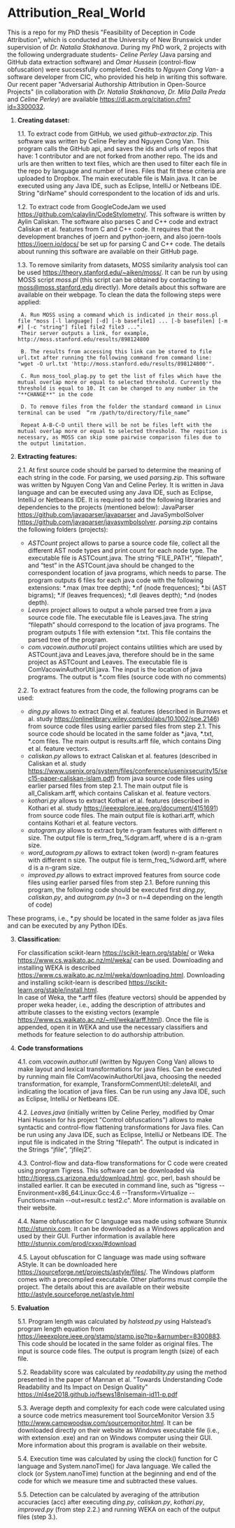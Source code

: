 # Attribution_Real_World

This is a repo for my PhD thesis "Feasibility of Deception in Code Attribution", which is conducted at the University of New Brunswick under supervision of *Dr. Natalia Stakhanova*. During my PhD work, 2 projects with the following undergraduate students- *Celine Perley* (Java parsing and GitHub data extraction software) and *Omar Hussein* (control-flow obfuscation) were successfully completed. Credits to *Nguyen Cong Van*- a software developer from CIC, who provided his help in writing this software. Our recent paper "Adversarial Authorship Attribution in Open-Source Projects" (in collaboration with *Dr. Natalia Stakhanova*,  *Dr. Mila Dalla Preda* and *Celine Perley*) are available https://dl.acm.org/citation.cfm?id=3300032.   

1. **Creating dataset:**

	1.1. To extract code from GitHub, we used *github-extractor.zip*. This software was written by Celine Perley and Nguyen Cong Van.  This program calls the GitHub api, and saves the ids and urls of repos that have: 1 contributor and are not forked from another repo. The ids and urls are then written to text files, which are then used to filter each file in the repo by language and number of lines. Files that fit these criteria are uploaded to Dropbox. The main executable file is Main.java.  It can be executed using any Java IDE, such as Eclipse, IntelliJ or Netbeans IDE. String "dirName" should correspondent to the location of ids and urls. 
	
	1.2. To extract code from GoogleCodeJam we used https://github.com/calaylin/CodeStylometry/. This software is written by Aylin Caliskan. The software also parses C and C++ code and extract Caliskan et al. features from C and C++ code. It requires that the development branches of joern and python-joern, and also joern-tools https://joern.io/docs/ be set up for parsing C and C++ code. The details about running this software are available on their GitHub page. 
	
	1.3. To remove similarity from datasets, MOSS similarity analysis tool can be used https://theory.stanford.edu/~aiken/moss/. It can be run by using MOSS script *moss.pl* (this script can be obtained by contacting to moss@moss.stanford.edu directly). More details about this software are available on their webpage.
	To clean the data the following steps were applied:
	
		A. Run MOSS using a command which is indicated in their moss.pl file "moss [-l language] [-d] [-b basefile1] ... [-b basefilen] [-m #] [-c "string"] file1 file2 file3 ...". 
		Their server outputs a link, for example, http://moss.stanford.edu/results/898124800 
	
		B. The results from accessing this link can be stored to file url.txt after running the following command from command line: "wget -O url.txt 'http://moss.stanford.edu/results/898124800'".
	
		C. Run moss_tool_plag.py to get the list of files which have the mutual overlap more or equal to selected threshold. Currently the threshold is equal to 10. It can be changed to any number in the "**CHANGE**" in the code
	
		D. To remove files from the folder the standard command in Linux terminal can be used  “rm /path/to/directory/file_name” 
	
		Repeat A-B-C-D until there will be not be files left with the mutual overlap more or equal to selected threshold. The repition is necessary, as MOSS can skip some pairwise comparison files due to the output limitation.   
	

2. **Extracting features:**

	2.1. At first source code should be parsed to determine the meaning of each string in the code. For parsing, we used *parsing.zip*. This software was written by Nguyen Cong Van and Celine Perley. It is written in Java language and can be executed using any Java IDE, such as Eclipse, IntelliJ or Netbeans IDE. It is required to add the following libraries and dependencies to the projects (mentioned below): JavaParser https://github.com/javaparser/javaparser and JavaSymbolSolver https://github.com/javaparser/javasymbolsolver. *parsing.zip* contains the following folders (projects): 
	- *ASTCount* project allows to parse a source code file, collect all the different AST node types and print count for each node type. The executable file is ASTCount.java. The string “FILE_PATH”, “filepath”, and “test”  in the ASTCount.java should be changed to the correspondent location of java programs, which needs to parse. The program outputs 6 files for each java code with the following extensions: *.max (max tree depth); *.nf (node frequences); *.bi (AST bigrams); *.lf (leaves frequences); *.dl (leaves depth);  *.nd (nodes depth). 
	- *Leaves* project allows to output a whole parsed tree from a java source code file. The executable file is Leaves.java. The string “filepath” should correspond to the location of java programs. The program outputs 1 file with extension *.txt. This file contains the parsed tree of the program.
	- *com.vacowin.author.util* project contains utilities which are used by ASTCount.java and Leaves.java, therefore should be in the same project as ASTCount and Leaves.  The executable file is ComVacowinAuthorUtil.java. The input is the location of java programs. The output is *.com files (source code with no comments)

	2.2. To extract features from the code, the following programs can be used:

	- *ding.py* allows to extract Ding et al. features (described in Burrows et al. study https://onlinelibrary.wiley.com/doi/abs/10.1002/spe.2146) from source code files using earlier parsed files from step 2.1. This source code should be located in the same folder as *.java, *.txt, *.com files. The main output is results.arff file, which contains Ding et al. feature vectors. 
	- *caliskan.py* allows to extract Caliskan et al. features (described in Caliskan et al. study https://www.usenix.org/system/files/conference/usenixsecurity15/sec15-paper-caliskan-islam.pdf) from java source code files using earlier parsed files from step 2.1.  The main output file is all_Caliskam.arff, which contains Caliskan et al. feature vectors.
	- *kothari.py* allows to extract Kothari et al. features (described in Kothari et al. study https://ieeexplore.ieee.org/document/4151691)  from source code files. The main output file is kothari.arff, which contains Kothari et al. feature vectors.
	- *autogram.py* allows to extract byte n-gram features with different n size. The output file is term_freq_%dgram.arff, where d is a n-gram size.
	- *word_autogram.py* allows to extract token (word)  n-gram features with different n size. The output file is term_freq_%dword.arff, where d is a n-gram size.
	- *improved.py* allows to extract improved features from source code files using earlier parsed files from step 2.1. Before running this program, the following code should be executed first *ding.py*, *caliskan.py*, and *autogram.py* (n=3 or n=4 depending on the length of code)

These programs, i.e., *.py should be located in the same folder as java files and can be executed by any Python IDEs.

3. **Classification:**

	For classification scikit-learn https://scikit-learn.org/stable/ or Weka https://www.cs.waikato.ac.nz/ml/weka/ can be used. Downloading and installing WEKA is described https://www.cs.waikato.ac.nz/ml/weka/downloading.html. Downloading and installing scikit-learn is described https://scikit-learn.org/stable/install.html.   
In case of Weka, the *.arff files (feature vectors) should be appended by proper weka header, i.e., adding the description of attributes and attribute classes to the existing vectors (example https://www.cs.waikato.ac.nz/~ml/weka/arff.html). Once the file is appended, open it in WEKA and use the necessary classifiers and methods for feature selection to do authorship attribution. 

4. **Code transformations**

	4.1. *com.vacowin.author.util* (written by Nguyen Cong Van) allows to make layout and lexical transformations for java files. Can be executed by running main file ComVacowinAuthorUtil.java, choosing the needed transformation, for example, TransformCommentUtil::deleteAll, and indicating the location of java files. Can be run using any Java IDE, such as Eclipse, IntelliJ or Netbeans IDE.

	4.2. *Leaves.java* (initially written by Celine Perley, modified by Omar Hani Hussein for his project "Control obfuscations") allows to make syntactic and control-flow flattening transformations for Java files. Can be run using any Java IDE, such as Eclipse, IntelliJ or Netbeans IDE. The input file is indicated in the String “filepath”. The output is indicated in the Strings “jfile”, “jfilej2”.

	4.3. Control-flow and data-flow transformations for C code were created using program Tigress. This software can be downloaded via http://tigress.cs.arizona.edu/download.html. gcc, perl, bash should be installed earlier. It can be executed in command line, such as "tigress --Environment=x86_64:Linux:Gcc:4.6 --Transform=Virtualize --Functions=main --out=result.c test2.c". More information is available on their website.

	4.4. Name obfuscation for C language was made using software Stunnix http://stunnix.com. It can be downloaded as a Windows application and used by their GUI.  Further information is available here http://stunnix.com/prod/cxxo/#download

	4.5. Layout obfuscation for C language was made using software AStyle. It can be downloaded here https://sourceforge.net/projects/astyle/files/. The Windows platform comes with a precompiled executable. Other platforms must compile the project. The details about this are available on their website http://astyle.sourceforge.net/astyle.html 
	
5. **Evaluation**

	5.1. Program length was calculated by *halstead.py* using Halstead’s program length equation from https://ieeexplore.ieee.org/stamp/stamp.jsp?tp=&arnumber=8300883. This code should be located in the same folder as original files. The input is source code files. The output is program length (size) of each file. 

	5.2. Readability score was calculated by *readability.py* using the method presented in the paper of Mannan et al. "Towards Understanding Code Readability and Its Impact on Design Quality" https://nl4se2018.github.io/fsews18nlsemain-id11-p.pdf

	5.3. Average depth and complexity for each code were calculated using a source code metrics measurement tool SourceMonitor Version 3.5 http://www.campwoodsw.com/sourcemonitor.html. It can be downloaded directly on their website as Windows executable file (i.e., with extension .exe) and ran on Windows computer using their GUI.  More information about this program is available on their website.

	5.4. Execution time was calculated by using the clock() function for C language and System.nanoTime() for Java language. We called the clock (or System.nanoTime) function at the beginning and end of the code for which we measure time and subtracted these values. 

	5.5. Detection can be calculated by averaging of the attribution accuracies (acc) after executing *ding.py*, *caliskan.py*, *kothari.py*, *improved.py* (from step 2.2.) and running WEKA on each of the output files (step 3.).








